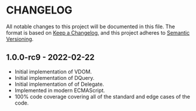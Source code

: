 # CHANGELOG

All notable changes to this project will be documented in this file. The format is based on [Keep a Changelog](https://keepachangelog.com/en/1.0.0/), and this project adheres to [Semantic Versioning](https://semver.org/spec/v2.0.0.html).

## 1.0.0-rc9 - 2022-02-22

* Initial implementation of VDOM.
* Initial implementation of DQuery.
* Initial implementation of of Delegate.
* Implemented in modern ECMAScript.
* 100% code coverage covering all of the standard and edge cases of the code.
